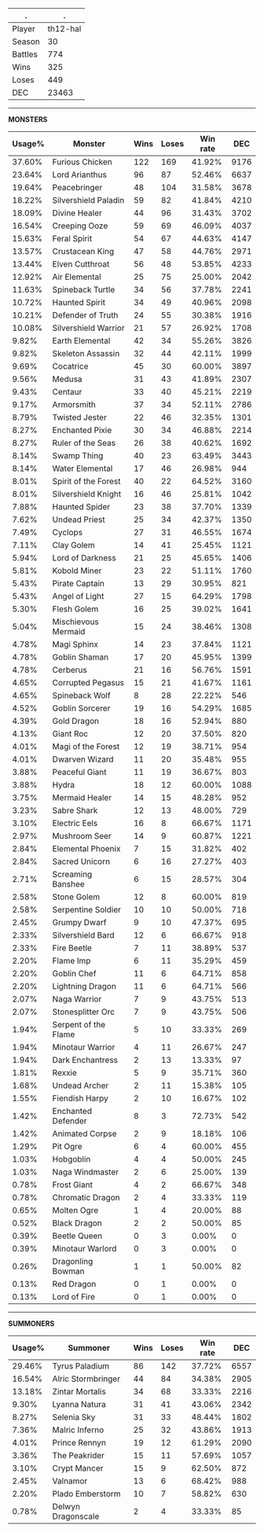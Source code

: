 .|.
|-|-
Player|th12-hal
Season|30
Battles|774
Wins|325
Loses|449
DEC|23463

---
**MONSTERS**

Usage%|Monster|Wins|Loses|Win rate|DEC|
-|-|-|-|-|-|
37.60%|Furious Chicken|122|169|41.92%|9176|
23.64%|Lord Arianthus|96|87|52.46%|6637|
19.64%|Peacebringer|48|104|31.58%|3678|
18.22%|Silvershield Paladin|59|82|41.84%|4210|
18.09%|Divine Healer|44|96|31.43%|3702|
16.54%|Creeping Ooze|59|69|46.09%|4037|
15.63%|Feral Spirit|54|67|44.63%|4147|
13.57%|Crustacean King|47|58|44.76%|2971|
13.44%|Elven Cutthroat|56|48|53.85%|4233|
12.92%|Air Elemental|25|75|25.00%|2042|
11.63%|Spineback Turtle|34|56|37.78%|2241|
10.72%|Haunted Spirit|34|49|40.96%|2098|
10.21%|Defender of Truth|24|55|30.38%|1916|
10.08%|Silvershield Warrior|21|57|26.92%|1708|
9.82%|Earth Elemental|42|34|55.26%|3826|
9.82%|Skeleton Assassin|32|44|42.11%|1999|
9.69%|Cocatrice|45|30|60.00%|3897|
9.56%|Medusa|31|43|41.89%|2307|
9.43%|Centaur|33|40|45.21%|2219|
9.17%|Armorsmith|37|34|52.11%|2786|
8.79%|Twisted Jester|22|46|32.35%|1301|
8.27%|Enchanted Pixie|30|34|46.88%|2214|
8.27%|Ruler of the Seas|26|38|40.62%|1692|
8.14%|Swamp Thing|40|23|63.49%|3443|
8.14%|Water Elemental|17|46|26.98%|944|
8.01%|Spirit of the Forest|40|22|64.52%|3160|
8.01%|Silvershield Knight|16|46|25.81%|1042|
7.88%|Haunted Spider|23|38|37.70%|1339|
7.62%|Undead Priest|25|34|42.37%|1350|
7.49%|Cyclops|27|31|46.55%|1674|
7.11%|Clay Golem|14|41|25.45%|1121|
5.94%|Lord of Darkness|21|25|45.65%|1406|
5.81%|Kobold Miner|23|22|51.11%|1760|
5.43%|Pirate Captain|13|29|30.95%|821|
5.43%|Angel of Light|27|15|64.29%|1798|
5.30%|Flesh Golem|16|25|39.02%|1641|
5.04%|Mischievous Mermaid|15|24|38.46%|1308|
4.78%|Magi Sphinx|14|23|37.84%|1121|
4.78%|Goblin Shaman|17|20|45.95%|1399|
4.78%|Cerberus|21|16|56.76%|1591|
4.65%|Corrupted Pegasus|15|21|41.67%|1161|
4.65%|Spineback Wolf|8|28|22.22%|546|
4.52%|Goblin Sorcerer|19|16|54.29%|1685|
4.39%|Gold Dragon|18|16|52.94%|880|
4.13%|Giant Roc|12|20|37.50%|820|
4.01%|Magi of the Forest|12|19|38.71%|954|
4.01%|Dwarven Wizard|11|20|35.48%|955|
3.88%|Peaceful Giant|11|19|36.67%|803|
3.88%|Hydra|18|12|60.00%|1088|
3.75%|Mermaid Healer|14|15|48.28%|952|
3.23%|Sabre Shark|12|13|48.00%|729|
3.10%|Electric Eels|16|8|66.67%|1171|
2.97%|Mushroom Seer|14|9|60.87%|1221|
2.84%|Elemental Phoenix|7|15|31.82%|402|
2.84%|Sacred Unicorn|6|16|27.27%|403|
2.71%|Screaming Banshee|6|15|28.57%|304|
2.58%|Stone Golem|12|8|60.00%|819|
2.58%|Serpentine Soldier|10|10|50.00%|718|
2.45%|Grumpy Dwarf|9|10|47.37%|695|
2.33%|Silvershield Bard|12|6|66.67%|918|
2.33%|Fire Beetle|7|11|38.89%|537|
2.20%|Flame Imp|6|11|35.29%|459|
2.20%|Goblin Chef|11|6|64.71%|858|
2.20%|Lightning Dragon|11|6|64.71%|566|
2.07%|Naga Warrior|7|9|43.75%|513|
2.07%|Stonesplitter Orc|7|9|43.75%|506|
1.94%|Serpent of the Flame|5|10|33.33%|269|
1.94%|Minotaur Warrior|4|11|26.67%|247|
1.94%|Dark Enchantress|2|13|13.33%|97|
1.81%|Rexxie|5|9|35.71%|360|
1.68%|Undead Archer|2|11|15.38%|105|
1.55%|Fiendish Harpy|2|10|16.67%|102|
1.42%|Enchanted Defender|8|3|72.73%|542|
1.42%|Animated Corpse|2|9|18.18%|106|
1.29%|Pit Ogre|6|4|60.00%|455|
1.03%|Hobgoblin|4|4|50.00%|245|
1.03%|Naga Windmaster|2|6|25.00%|139|
0.78%|Frost Giant|4|2|66.67%|348|
0.78%|Chromatic Dragon|2|4|33.33%|119|
0.65%|Molten Ogre|1|4|20.00%|88|
0.52%|Black Dragon|2|2|50.00%|85|
0.39%|Beetle Queen|0|3|0.00%|0|
0.39%|Minotaur Warlord|0|3|0.00%|0|
0.26%|Dragonling Bowman|1|1|50.00%|82|
0.13%|Red Dragon|0|1|0.00%|0|
0.13%|Lord of Fire|0|1|0.00%|0|

---
**SUMMONERS**

Usage%|Summoner|Wins|Loses|Win rate|DEC|
-|-|-|-|-|-|
29.46%|Tyrus Paladium|86|142|37.72%|6557|
16.54%|Alric Stormbringer|44|84|34.38%|2905|
13.18%|Zintar Mortalis|34|68|33.33%|2216|
9.30%|Lyanna Natura|31|41|43.06%|2342|
8.27%|Selenia Sky|31|33|48.44%|1802|
7.36%|Malric Inferno|25|32|43.86%|1913|
4.01%|Prince Rennyn|19|12|61.29%|2090|
3.36%|The Peakrider|15|11|57.69%|1057|
3.10%|Crypt Mancer|15|9|62.50%|872|
2.45%|Valnamor|13|6|68.42%|988|
2.20%|Plado Emberstorm|10|7|58.82%|630|
0.78%|Delwyn Dragonscale|2|4|33.33%|85|
